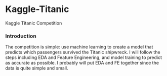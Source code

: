 # Kaggle-Titanic
Kaggle Titanic Competition 

### Introduction
The competition is simple: use machine learning to create a model that predicts which passengers survived the Titanic shipwreck. I will follow the steps including EDA and Feature Engineering, and model training to predict as accurate as possible. I probably will put EDA and FE together since the data is quite simple and small.
